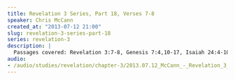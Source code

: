 ```yaml
--- 
title: Revelation 3 Series, Part 18, Verses 7-8
speaker: Chris McCann
created_at: "2013-07-12 21:00"
slug: revelation-3-series-part-18
series: revelation-3
description: |
  Passages covered: Revelation 3:7-8, Genesis 7:4,10-17, Isaiah 24:4-10,21-23.
audio: 
- /audio/studies/revelation/chapter-3/2013.07.12_McCann_-_Revelation_3_Series_Part_18.yaml
---
```

